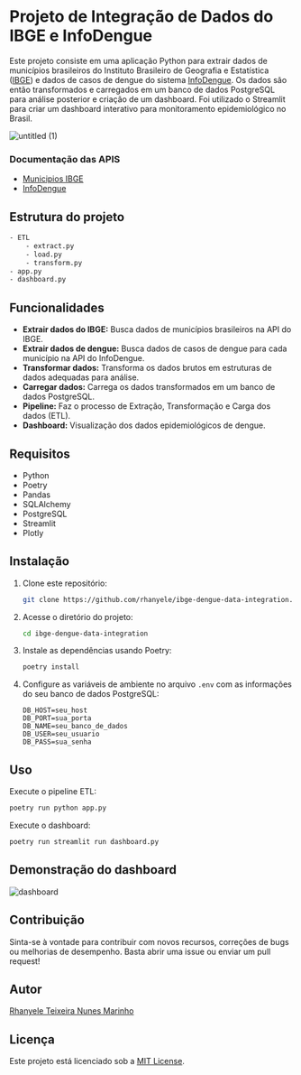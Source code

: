 # Projeto de Integração de Dados do IBGE e InfoDengue

Este projeto consiste em uma aplicação Python para extrair dados de municípios brasileiros do Instituto Brasileiro de Geografia e Estatística ([IBGE](https://www.ibge.gov.br/)) e dados de casos de dengue do sistema [InfoDengue](https://info.dengue.mat.br/). Os dados são então transformados e carregados em um banco de dados PostgreSQL para análise posterior e criação de um dashboard. Foi utilizado o Streamlit para criar um dashboard interativo para monitoramento epidemiológico no Brasil.

![untitled (1)](https://github.com/rhanyele/ibge-dengue-data-integration/assets/10997593/2aef0d52-2756-451d-852f-7f931730ba5b)

### Documentação das APIS
- [Municipios IBGE](https://servicodados.ibge.gov.br/api/docs/localidades#api-bq)
- [InfoDengue](https://info.dengue.mat.br/services/api)

## Estrutura do projeto
```bash
- ETL
    - extract.py
    - load.py
    - transform.py
- app.py
- dashboard.py
```

## Funcionalidades
- **Extrair dados do IBGE:** Busca dados de municípios brasileiros na API do IBGE.
- **Extrair dados de dengue:** Busca dados de casos de dengue para cada município na API do InfoDengue.
- **Transformar dados:** Transforma os dados brutos em estruturas de dados adequadas para análise.
- **Carregar dados:** Carrega os dados transformados em um banco de dados PostgreSQL.
- **Pipeline:** Faz o processo de Extração, Transformação e Carga dos dados (ETL).
- **Dashboard:** Visualização dos dados epidemiológicos de dengue.

## Requisitos
- Python
- Poetry
- Pandas
- SQLAlchemy
- PostgreSQL
- Streamlit
- Plotly

## Instalação
1. Clone este repositório:
   ```bash
   git clone https://github.com/rhanyele/ibge-dengue-data-integration.git
   ```

2. Acesse o diretório do projeto:
   ```bash
   cd ibge-dengue-data-integration
   ```

3. Instale as dependências usando Poetry:
   ```bash
   poetry install
   ```

4. Configure as variáveis de ambiente no arquivo `.env` com as informações do seu banco de dados PostgreSQL:
   ```
   DB_HOST=seu_host
   DB_PORT=sua_porta
   DB_NAME=seu_banco_de_dados
   DB_USER=seu_usuario
   DB_PASS=sua_senha
   ```

## Uso
Execute o pipeline ETL:
```bash
poetry run python app.py
```

Execute o dashboard:
```bash
poetry run streamlit run dashboard.py
```
## Demonstração do dashboard
![dashboard](https://github.com/rhanyele/ibge-dengue-data-integration/assets/10997593/b11a54e7-ad5b-46f0-939c-af0a10e4945e)

## Contribuição
Sinta-se à vontade para contribuir com novos recursos, correções de bugs ou melhorias de desempenho. Basta abrir uma issue ou enviar um pull request!

## Autor
[Rhanyele Teixeira Nunes Marinho](https://github.com/rhanyele)

## Licença
Este projeto está licenciado sob a [MIT License](LICENSE).
